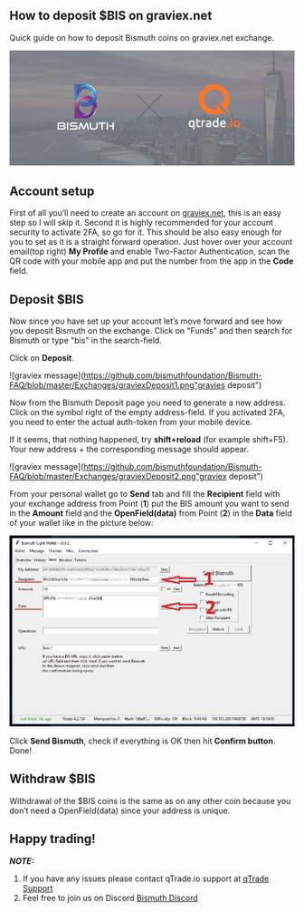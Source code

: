## How to deposit $BIS on graviex.net

Quick guide on how to deposit Bismuth coins on graviex.net exchange.

![Bis-qTrade](BismuthqTrade.png "Header")

## Account setup

First of all you’ll need to create an account on [graviex.net](https://graviex.net), this is an easy step so I will skip it. Second it is highly recommended for 
your account security to activate 2FA, so go for it. This should be also easy enough for you to set as it is a straight forward operation. 
Just hover over your account email(top right) **My Profile** and enable Two-Factor Authentication, scan the QR code with your mobile app and put the number from the
app in the **Code** field.

## Deposit $BIS

Now since you have set up your account let’s move forward and see how you deposit Bismuth on the exchange. 
Click on "Funds" and then search for Bismuth or type "bis" in the search-field.

Click on **Deposit**.

![graviex message](https://github.com/bismuthfoundation/Bismuth-FAQ/blob/master/Exchanges/graviexDeposit1.png"gravies deposit")

Now from the Bismuth Deposit page you need to generate a new address. Click on  the symbol right of the empty address-field. If you activated 2FA, you need to enter the actual auth-token from your mobile device.

If it seems, that nothing happened, try **shift+reload** (for example shift+F5). Your new address + the corresponding message should appear.

![graviex message](https://github.com/bismuthfoundation/Bismuth-FAQ/blob/master/Exchanges/graviexDeposit2.png"graviex deposit")

From your personal wallet go to **Send** tab and fill the **Recipient** field with your exchange address from Point (**1**) put the BIS amount you want 
to send in the **Amount** field and the **OpenField(data)** from Point (**2**) in the **Data** field of your wallet like in the picture below:

![qTrade message](WalletSend.png "qTrade deposit")

Click **Send Bismuth**, check if everything is OK then hit **Confirm button**. Done!

## Withdraw $BIS 

Withdrawal of the $BIS coins is the same as on any other coin because you don’t need a OpenField(data) since your address is unique.

## Happy trading!

***NOTE:***

1) If you have any issues please contact qTrade.io support at [qTrade Support](https://qtradehelp.zendesk.com/hc/en-us/requests/new)
2) Feel free to join us on Discord [Bismuth Discord](https://discord.gg/4tB3pYJ)
